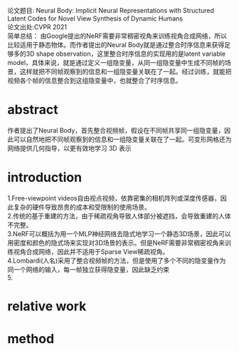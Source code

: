 论文题目: Neural Body: Implicit Neural Representations with Structured Latent Codes for Novel View Synthesis of Dynamic Humans    
论文出处:CVPR 2021  
简单总结：
由Google提出的NeRF需要非常稠密视角来训练视角合成网络，所以比较适用于静态物体。而作者提出的Neural Body就是通过整合时序信息来获得足够多的3D shape observation，这里整合时序信息的实现用的是latent variable model，具体来说，就是通过定义一组隐变量，从同一组隐变量中生成不同帧的场景，这样就把不同帧观察到的信息和一组隐变量关联在了一起。经过训练，就能把视频各个帧的信息整合到这组隐变量中，也就整合了时序信息。

# abstract
作者提出了Neural Body，首先整合视频帧，假设在不同帧共享同一组隐变量，因此可以自然地把不同帧观察到的信息和一组隐变量关联在了一起。可变形网格还为网络提供几何指导，以更有效地学习 3D 表示
# introduction
1.Free-viewpoint videos自由视点视频，依靠密集的相机阵列或深度传感器，因此复杂的硬件导致昂贵的成本和受限制的使用场景。  
2.传统的基于重建的方法，由于稀疏视角导致人体部分被遮挡，会导致重建的人体不完整。  
3.NeRF可以概括为用一个MLP神经网络去隐式地学习一个静态3D场景，因此可以用密度和颜色的隐式场来实现对3D场景的表示。但是NeRF需要非常稠密视角来训练视角合成网络，因此并不适用于Sparse View稀疏视角。  
4.Lombardi(人名)采用了整合视频帧的方法，但是使用了多个不同的隐变量作为同一个网络的输入，每一帧独立获得隐变量，因此缺乏约束   
5.

# relative work
# method
